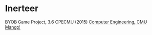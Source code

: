 # Inerteer
BYOB Game Project, 3.6 CPECMU (2015)
[Computer Engineering, CMU](http://cpe.eng.cmu.ac.th/)  [Mango!](mango.cpe.eng.cmu.ac.th)
